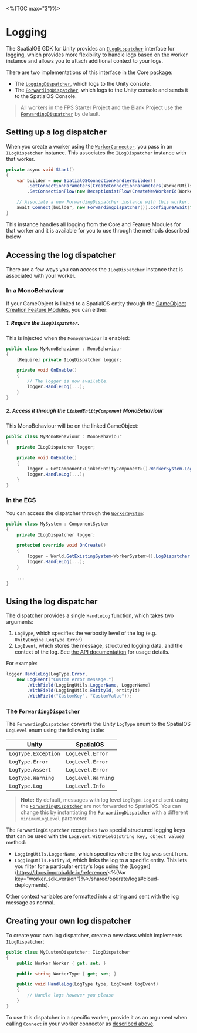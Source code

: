 <%(TOC max="3")%>

# Logging

The SpatialOS GDK for Unity provides an [`ILogDispatcher`]({{urlRoot}}/api/core/i-log-dispatcher) interface for logging, which provides more flexibility to handle logs based on the worker instance and allows you to attach additional context to your logs.

There are two implementations of this interface in the Core package:

*  The [`LoggingDispatcher`]({{urlRoot}}/api/core/logging-dispatcher), which logs to the Unity console.
*  The [`ForwardingDispatcher`]({{urlRoot}}/api/core/forwarding-dispatcher), which logs to the Unity console and sends it to the SpatialOS Console.

> All workers in the FPS Starter Project and the Blank Project use the [`ForwardingDispatcher`]({{urlRoot}}/api/core/forwarding-dispatcher) by default.

## Setting up a log dispatcher

When you create a worker using the [`WorkerConnector`]({{urlRoot}}/api/core/worker-connector), you pass in an `ILogDispatcher` instance. This associates the `ILogDispatcher` instance with that worker.

```csharp
private async void Start()
{
    var builder = new SpatialOSConnectionHandlerBuilder()
        .SetConnectionParameters(CreateConnectionParameters(WorkerUtils.UnityClient));
        .SetConnectionFlow(new ReceptionistFlow(CreateNewWorkerId(WorkerUtils.UnityClient)))

    // Associate a new ForwardingDispatcher instance with this worker.
    await Connect(builder, new ForwardingDispatcher()).ConfigureAwait(false);
}

```

This instance handles all logging from the Core and Feature Modules for that worker and it is available for you to use through the methods described below

## Accessing the log dispatcher

There are a few ways you can access the `ILogDispatcher` instance that is associated with your worker.

### In a MonoBehaviour

If your GameObject is linked to a SpatialOS entity through the [GameObject Creation Feature Modules]({{urlRoot}}/modules/game-object-creation/overview), you can either:

##### 1. Require the `ILogDispatcher`. 

This is injected when the `MonoBehaviour` is enabled:

```csharp
public class MyMonoBehaviour : MonoBehaviour
{
    [Require] private ILogDispatcher logger;

    private void OnEnable() 
    {
        // The logger is now available.
        logger.HandleLog(...);
    }
}
```

##### 2. Access it through the `LinkedEntityComponent` MonoBehaviour 

This MonoBehaviour will be on the linked GameObject:

```csharp
public class MyMonoBehaviour : MonoBehaviour
{
    private ILogDispatcher logger;

    private void OnEnable() 
    {
        logger = GetComponent<LinkedEntityComponent>().WorkerSystem.LogDispatcher;
        logger.HandleLog(...);
    }
}
```

### In the ECS

You can access the dispatcher through the [`WorkerSystem`]({{urlRoot}}/api/core/worker-system):

```csharp
public class MySystem : ComponentSystem 
{
    private ILogDispatcher logger;

    protected override void OnCreate()
    {
        logger = World.GetExistingSystem<WorkerSystem>().LogDispatcher;
        logger.HandleLog(...);
    }

    ...
}
```

## Using the log dispatcher

The dispatcher provides a single `HandleLog` function, which takes two arguments:

1. `LogType`, which specifies the verbosity level of the log (e.g. `UnityEngine.LogType.Error`)
2. `LogEvent`, which stores the message, structured logging data, and the context of the log. See [the API documentation]({{urlRoot}}/api/core/log-event) for usage details.

For example:

```csharp
logger.HandleLog(LogType.Error, 
    new LogEvent("Custom error message.")
        .WithField(LoggingUtils.LoggerName, LoggerName)
        .WithField(LoggingUtils.EntityId, entityId)
        .WithField("CustomKey", "CustomValue"));
```

### The `ForwardingDispatcher`

The `ForwardingDispatcher` converts the Unity `LogType` enum to the SpatialOS `LogLevel` enum using the following table:

| Unity               | SpatialOS          |
| ---                 | ---                |
| `LogType.Exception` | `LogLevel.Error`   |
| `LogType.Error`     | `LogLevel.Error`   |
| `LogType.Assert`    | `LogLevel.Error`   |
| `LogType.Warning`   | `LogLevel.Warning` |
| `LogType.Log`       | `LogLevel.Info`    |

> **Note:** By default, messages with log level `LogType.Log`  and sent using the [`ForwardingDispatcher`]({{urlRoot}}/api/core/forwarding-dispatcher) are not forwarded to SpatialOS. You can change this by instantiating the [`ForwardingDispatcher`]({{urlRoot}}/api/core/forwarding-dispatcher) with a different `minimumLogLevel` parameter.

The `ForwardingDispatcher` recognises two special structured logging keys that can be used with the `LogEvent.WithField(string key, object value)` method:

* `LoggingUtils.LoggerName`, which specifies where the log was sent from.
* `LoggingUtils.EntityId`, which links the log to a specific entity. This lets you filter for a particular entity's logs using the [Logger](https://docs.improbable.io/reference/<%(Var key="worker_sdk_version")%>/shared/operate/logs#cloud-deployments).

Other context variables are formatted into a string and sent with the log message as normal.

## Creating your own log dispatcher

To create your own log dispatcher, create a new class which implements [`ILogDispatcher`]({{urlRoot}}/api/core/i-log-dispatcher):

```csharp
public class MyCustomDispatcher: ILogDispatcher
{
    public Worker Worker { get; set; }

    public string WorkerType { get; set; }

    public void HandleLog(LogType type, LogEvent logEvent)
    {
        // Handle logs however you please
    }
}
```

To use this dispatcher in a specific worker, provide it as an argument when calling `Connect` in your worker connector as [described above](#setting-up-a-log-dispatcher).